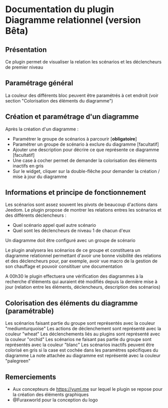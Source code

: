 # Documentation du plugin Diagramme relationnel (version Bêta)

## Présentation

Ce plugin permet de visualiser la relation les scénarios et les déclencheurs de premier niveau

## Paramétrage général

La couleur des différents bloc peuvent être paramétrés à cet endroit (voir section "Colorisation des éléments du diagramme")

## Création et paramétrage d'un diagramme

Après la création d'un diagramme :

- Paramétrer le groupe de scénarios à parcourir [**obligatoire**]
- Paramétrer un groupe de scénario à exclure du diagramme [facultatif]
- Ajouter une description pour décrire ce que représente ce diagramme [facultatif]
- Une case à cocher permet de demander la colorisation des éléments inactifs en gris
- Sur le widget, cliquer sur la double-flêche pour demander la création / mise à jour du diagramme

## Informations et principe de fonctionnement

Les scénarios sont assez souvent les pivots de beaucoup d'actions dans Jeedom.
Le plugin propose de montrer les relations entres les scénarios et des différents déclencheurs :

- Quel scénario appel quel autre scénario
- Quel sont les déclencheurs de niveau 1 de chacun d'eux

Un diagramme doit être configuré avec un groupe de scénario

Le plugin analysera les scénarios de ce groupe et constituera un diagramme relationnel permettant d'avoir une bonne visibilité des relations et des déclencheurs pour, par exemple, avoir vue macro de la gestion de son chauffage et pouvoir consitituer une documentation

A 00h30 le plugin effectuera une vérification des diagrammes à la recherche d'éléments qui auraient été modifiés depuis la dernière mise à jour (relation entre les éléments, déclencheurs, description des scénarios)

## Colorisation des éléments du diagramme (paramétrable)

Les scénarios faisant partie du groupe sont représentés avec la couleur "mediumturquoise"
Les actions de déclenchement sont représenté avec la couleur "wheat"
Les déclenchements liés au plugins sont représenté avec la couleur "orchid"
Les scénarios ne faisant pas partie du groupe sont représentés avec la couleur "blanc"
Les scénarios inactifs peuvent être colorisé en gris si la case est cochée dans les paramètres spécifiques du diagramme
La note attachée au diagramme est représenté avec la couleur "palegreen"

## Remerciements

- Aux concepteurs de <https://yuml.me> sur lequel le plugin se repose pour la création des éléments graphiques
- @Furaxworld pour la conception du logo
